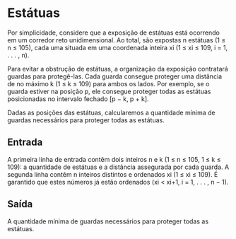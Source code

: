 # Estátuas
Por simplicidade, considere que a exposição de estátuas está ocorrendo em um corredor reto unidimensional. Ao total, são expostas n estátuas (1 ≤ n ≤ 105), cada uma situada em uma coordenada inteira xi (1 ≤ xi ≤ 109, i = 1, . . . , n).

Para evitar a obstrução de estátuas, a organização da exposição contratará guardas para protegê-las. Cada guarda consegue proteger uma distância de no máximo k (1 ≤ k ≤ 109) para ambos os lados. Por exemplo, se o guarda estiver na posição p, ele consegue proteger todas as estátuas posicionadas no intervalo fechado [p − k, p + k].

Dadas as posições das estátuas, calcularemos a quantidade mínima de guardas necessários para proteger todas as estátuas.

## Entrada
A primeira linha de entrada contêm dois inteiros n e k (1 ≤ n ≤ 105, 1 ≤ k ≤ 109): a quantidade de estátuas e a distância assegurada por cada guarda. A segunda linha contêm n inteiros distintos e ordenados xi (1 ≤ xi ≤ 109). É garantido que estes números já estão ordenados (xi < xi+1, i = 1, . . . , n − 1).

## Saída
A quantidade mínima de guardas necessários para proteger todas as estátuas.